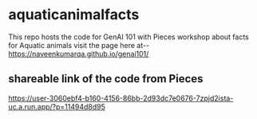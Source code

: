 # aquaticanimalfacts
This repo hosts the code for GenAI 101 with Pieces workshop about facts for Aquatic animals
visit the page here at-- https://naveenkumarqa.github.io/genai101/

## shareable link of the code from Pieces
https://user-3060ebf4-b160-4156-86bb-2d93dc7e0676-7zpjd2ista-uc.a.run.app/?p=11494d8d95
